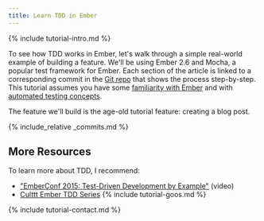 ```yaml
---
title: Learn TDD in Ember
---
```


{% include tutorial-intro.md %}

To see how TDD works in Ember, let's walk through a simple real-world example of building a feature. We'll be using Ember 2.6 and Mocha, a popular test framework for Ember. Each section of the article is linked to a corresponding commit in the [Git repo](https://github.com/learn-tdd-in/ember) that shows the process step-by-step. This tutorial assumes you have some [familiarity with Ember](https://guides.emberjs.com/v2.6.0/) and with [automated testing concepts](/concepts).

The feature we'll build is the age-old tutorial feature: creating a blog post.

{% include_relative _commits.md %}

## More Resources

To learn more about TDD, I recommend:

* ["EmberConf 2015: Test-Driven Development by Example"](https://m.youtube.com/watch?v=2b1vcg_XSR8) (video)
* [Culttt Ember TDD Series](http://culttt.com/2015/06/15/creating-a-new-ember-project/)
{% include tutorial-goos.md %}

{% include tutorial-contact.md %}
